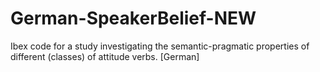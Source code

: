 # German-SpeakerBelief-NEW
Ibex code for a study investigating the semantic-pragmatic properties of different (classes) of attitude verbs. [German]

